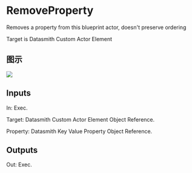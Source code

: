 # RemoveProperty

Removes a property from this blueprint actor, doesn't preserve ordering

Target is Datasmith Custom Actor Element

## 图示

![]($-20221218-18382585.png)

## Inputs

In: Exec.

Target: Datasmith Custom Actor Element Object Reference.

Property: Datasmith Key Value Property Object Reference.  

## Outputs

Out: Exec.

